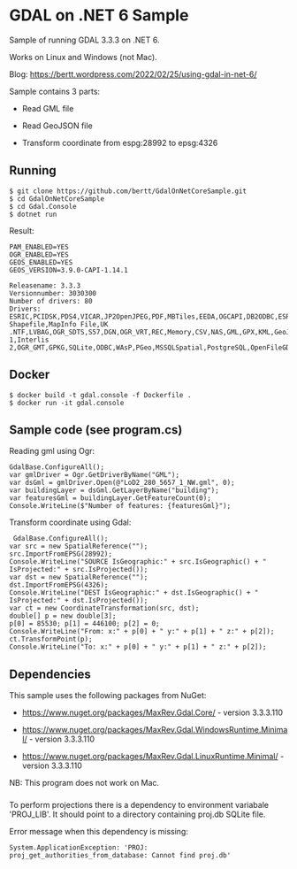 # GDAL on .NET 6 Sample

Sample of running GDAL 3.3.3 on .NET 6.

Works on Linux and Windows (not Mac).

Blog: https://bertt.wordpress.com/2022/02/25/using-gdal-in-net-6/

Sample contains 3 parts:

- Read GML file

- Read GeoJSON file

- Transform coordinate from espg:28992 to epsg:4326

## Running

```
$ git clone https://github.com/bertt/GdalOnNetCoreSample.git
$ cd GdalOnNetCoreSample
$ cd Gdal.Console
$ dotnet run
```

Result:

```
PAM_ENABLED=YES
OGR_ENABLED=YES
GEOS_ENABLED=YES
GEOS_VERSION=3.9.0-CAPI-1.14.1

Releasename: 3.3.3
Versionnumber: 3030300
Number of drivers: 80
Drivers: ESRIC,PCIDSK,PDS4,VICAR,JP2OpenJPEG,PDF,MBTiles,EEDA,OGCAPI,DB2ODBC,ESRI Shapefile,MapInfo File,UK .NTF,LVBAG,OGR_SDTS,S57,DGN,OGR_VRT,REC,Memory,CSV,NAS,GML,GPX,KML,GeoJSON,GeoJSONSeq,ESRIJSON,TopoJSON,Interlis 1,Interlis 2,OGR_GMT,GPKG,SQLite,ODBC,WAsP,PGeo,MSSQLSpatial,PostgreSQL,OpenFileGDB,DXF,CAD,FlatGeobuf,Geoconcept,GeoRSS,GPSTrackMaker,VFK,PGDUMP,OSM,GPSBabel,OGR_PDS,WFS,OAPIF,Geomedia,EDIGEO,SVG,CouchDB,Cloudant,Idrisi,ARCGEN,ODS,XLSX,Elasticsearch,Walk,Carto,AmigoCloud,SXF,Selafin,JML,PLSCENES,CSW,VDV,GMLAS,MVT,NGW,MapML,TIGER,AVCBin,AVCE00,HTTP
```

## Docker

```
$ docker build -t gdal.console -f Dockerfile .
$ docker run -it gdal.console
```

## Sample code (see program.cs)

Reading gml using Ogr:

```
GdalBase.ConfigureAll();
var gmlDriver = Ogr.GetDriverByName("GML");
var dsGml = gmlDriver.Open(@"LoD2_280_5657_1_NW.gml", 0);
var buildingLayer = dsGml.GetLayerByName("building");
var featuresGml = buildingLayer.GetFeatureCount(0);
Console.WriteLine($"Number of features: {featuresGml}");
```

Transform coordinate using Gdal:

```
 GdalBase.ConfigureAll();
var src = new SpatialReference("");
src.ImportFromEPSG(28992);
Console.WriteLine("SOURCE IsGeographic:" + src.IsGeographic() + " IsProjected:" + src.IsProjected());
var dst = new SpatialReference("");
dst.ImportFromEPSG(4326);
Console.WriteLine("DEST IsGeographic:" + dst.IsGeographic() + " IsProjected:" + dst.IsProjected());
var ct = new CoordinateTransformation(src, dst);
double[] p = new double[3];
p[0] = 85530; p[1] = 446100; p[2] = 0;
Console.WriteLine("From: x:" + p[0] + " y:" + p[1] + " z:" + p[2]);
ct.TransformPoint(p);
Console.WriteLine("To: x:" + p[0] + " y:" + p[1] + " z:" + p[2]);

```

## Dependencies

This sample uses the following packages from NuGet:

- https://www.nuget.org/packages/MaxRev.Gdal.Core/ - version 3.3.3.110

- https://www.nuget.org/packages/MaxRev.Gdal.WindowsRuntime.Minimal/ - version 3.3.3.110

- https://www.nuget.org/packages/MaxRev.Gdal.LinuxRuntime.Minimal/ - version 3.3.3.110


NB: This program does not work on Mac.

###

To perform projections there is a dependency to environment variabale 'PROJ_LIB'. It should point to a directory
containing proj.db SQLite file.

Error message when this dependency is missing:

```
System.ApplicationException: 'PROJ: proj_get_authorities_from_database: Cannot find proj.db'
```
